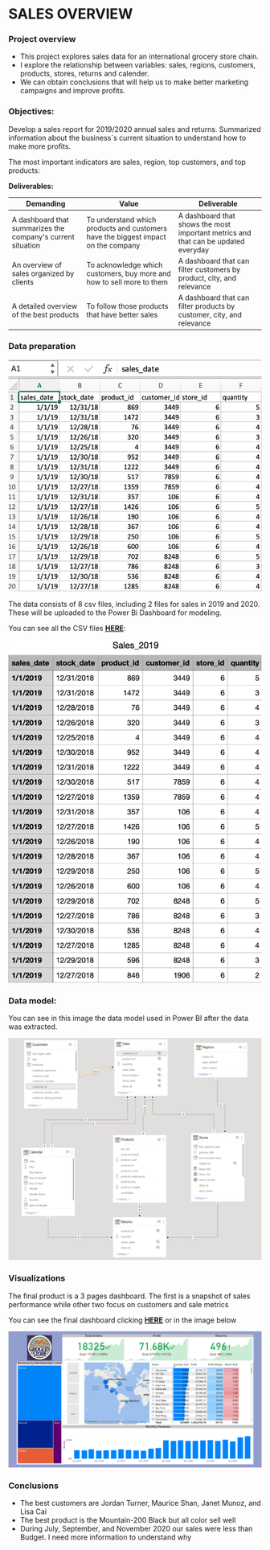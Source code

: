 # SALES OVERVIEW 
### Project overview
* This project explores sales data for an international grocery store chain.
* I explore the relationship between variables: sales, regions, customers, products, stores, returns and calender.
* We can obtain conclusions that will help us to make better marketing campaigns and improve profits.

### Objectives:
Develop a sales report for 2019/2020 annual sales and returns.  Summarized information about the business´s current situation to understand how to make more profits. 

The most important indicators are sales, region, top customers, and top products:

**Deliverables:**

| Demanding | Value | Deliverable |
| ----------- | ----------- | ----------|
| A dashboard that summarizes the company's current situation | To understand which products and customers have the biggest impact on the company | A dashboard that shows the most important metrics and that can be updated everyday |
| An overview of sales organized by clients | To acknowledge which customers, buy more and how to sell more to them | A dashboard that can filter customers by product, city, and relevance  |
| A detailed overview of the best products | To follow those products that have better sales | A dashboard that can filter products by customer, city, and relevance |

### Data preparation

![](images/Sales_XL2019.png)

The data consists of 8 csv files, including 2 files for sales in 2019 and 2020. These will be uploaded to the Power Bi Dashboard for modeling. 


You can see all the CSV files **[HERE](https://github.com/programTristan/GroceryStore_Sales_Analysis/tree/main/csv_files)**:

[![](images/Sales_CSV2019.png)](https://github.com/programTristan/GroceryStore_Sales_Analysis/tree/main/csv_files)

### Data model:
You can see in this image the data model used in Power BI after the data was extracted.

![Data model](images/Data_model.png)

### Visualizations 
The final product is a 3 pages dashboard. The first is a snapshot of sales performance while other two focus on customers and sale metrics

You can see the final dashboard clicking **[HERE](https://app.powerbi.com/reportEmbed?reportId=e270ad7b-c546-4d13-97f7-50fe4e91dc3a&autoAuth=true&ctid=2a144b72-f239-42d4-8c0e-6f0f17c48e33&config=eyJjbHVzdGVyVXJsIjoiaHR0cHM6Ly93YWJpLXVzLWVhc3QyLWMtcHJpbWFyeS1yZWRpcmVjdC5hbmFseXNpcy53aW5kb3dzLm5ldC8ifQ%3D%3D)** or in the image below

[![Click for a better analysis](images/Snapshot.png)](https://app.powerbi.com/reportEmbed?reportId=3d5b1bec-08ca-4d82-84b4-a3044bd442d2&autoAuth=true&ctid=2a144b72-f239-42d4-8c0e-6f0f17c48e33&config=eyJjbHVzdGVyVXJsIjoiaHR0cHM6Ly93YWJpLXVzLWVhc3QyLWMtcHJpbWFyeS1yZWRpcmVjdC5hbmFseXNpcy53aW5kb3dzLm5ldC8ifQ%3D%3D)

### Conclusions
* The best customers are Jordan Turner, Maurice Shan, Janet Munoz, and Lisa Cai
* The best product is the Mountain-200 Black but all color sell well
* During July, September, and November 2020 our sales were less than Budget. I need more information to understand why
